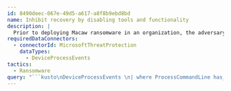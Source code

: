```yaml
---
id: 8490deec-067e-49d5-a617-a8f8b9ebd8bd
name: Inhibit recovery by disabling tools and functionality
description: |
  Prior to deploying Macaw ransomware in an organization, the adversary will disable several tools and functions in order to inhibit later recovery efforts.
requiredDataConnectors:
  - connectorId: MicrosoftThreatProtection
    dataTypes:
      - DeviceProcessEvents
tactics:
  - Ransomware
query: "```kusto\nDeviceProcessEvents \n| where ProcessCommandLine has_all (\"reg\", \"add\") \n| where ProcessCommandLine has_any(\"DisableTaskMgr\", \"DisableCMD\", \"DisableRegistryTools\", \"NoRun\") and ProcessCommandLine has \"REG_DWORD /d \\\"1\\\"\" \n| summarize ProcessCount = dcount(ProcessCommandLine), make_set(ProcessCommandLine) by InitiatingProcessCommandLine, DeviceId, bin(Timestamp, 3m) \n| where ProcessCount > 2 \n```"
---
```


